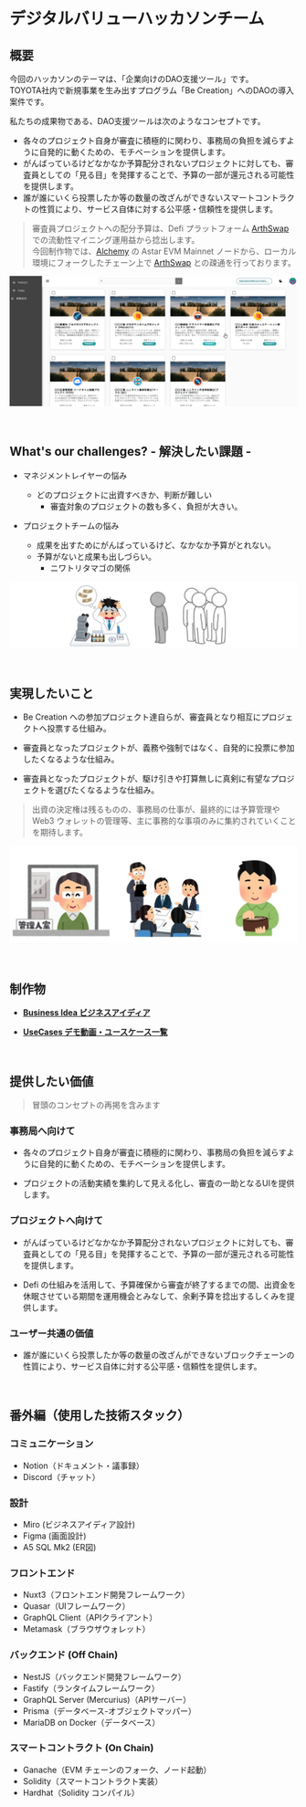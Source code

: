# デジタルバリューハッカソンチーム

## 概要

今回のハッカソンのテーマは、「企業向けのDAO支援ツール」です。  
TOYOTA社内で新規事業を生み出すプログラム「Be Creation」へのDAOの導入案件です。

私たちの成果物である、DAO支援ツールは次のようなコンセプトです。

* 各々のプロジェクト自身が審査に積極的に関わり、事務局の負担を減らすように自発的に動くための、モチベーションを提供します。
* がんばっているけどなかなか予算配分されないプロジェクトに対しても、審査員としての「見る目」を発揮することで、予算の一部が還元される可能性を提供します。
* 誰が誰にいくら投票したか等の数量の改ざんができないスマートコントラクトの性質により、サービス自体に対する公平感・信頼性を提供します。

> 審査員プロジェクトへの配分予算は、Defi プラットフォーム [ArthSwap](https://app.arthswap.org/#/farms) での流動性マイニング運用益から捻出します。  
> 今回制作物では、[Alchemy](https://dashboard.alchemy.com/) の Astar EVM Mainnet ノードから、ローカル環境にフォークしたチェーン上で [ArthSwap](https://app.arthswap.org/#/farms) との疎通を行っております。

![Introduction](https://github.com/snst-lab/nuxt3-nestjs-graphql-web3/blob/develop/docs/images/Introduction.jpg)

<br/>

## What's our challenges? - 解決したい課題 -

* マネジメントレイヤーの悩み
   * どのプロジェクトに出資すべきか、判断が難しい
      * 審査対象のプロジェクトの数も多く、負担が大きい。

* プロジェクトチームの悩み
   * 成果を出すためにがんばっているけど、なかなか予算がとれない。
   * 予算がないと成果も出しづらい。
      * ニワトリタマゴの関係

![Problem](https://github.com/snst-lab/nuxt3-nestjs-graphql-web3/blob/develop/docs/images/Problem.jpg)

<br/>

## 実現したいこと

* Be Creation への参加プロジェクト達自らが、審査員となり相互にプロジェクトへ投票する仕組み。

* 審査員となったプロジェクトが、義務や強制ではなく、自発的に投票に参加したくなるような仕組み。

* 審査員となったプロジェクトが、駆け引きや打算無しに真剣に有望なプロジェクトを選びたくなるような仕組み。

> 出資の決定権は残るものの、事務局の仕事が、最終的には予算管理や Web3 ウォレットの管理等、主に事務的な事項のみに集約されていくことを期待します。

![Expection](https://github.com/snst-lab/nuxt3-nestjs-graphql-web3/blob/develop/docs/images/Expection.jpg)

<br/>

## 制作物

* **[Business Idea ビジネスアイディア](./docs/BusinessIdea.md)**

* **[UseCases デモ動画・ユースケース一覧](./docs/UseCases.md)**

<br/>

## 提供したい価値

> 冒頭のコンセプトの再掲を含みます

### 事務局へ向けて

- 各々のプロジェクト自身が審査に積極的に関わり、事務局の負担を減らすように自発的に動くための、モチベーションを提供します。

- プロジェクトの活動実績を集約して見える化し、審査の一助となるUIを提供します。


### プロジェクトへ向けて

- がんばっているけどなかなか予算配分されないプロジェクトに対しても、審査員としての「見る目」を発揮することで、予算の一部が還元される可能性を提供します。

- Defi の仕組みを活用して、予算確保から審査が終了するまでの間、出資金を休眠させている期間を運用機会とみなして、余剰予算を捻出するしくみを提供します。


### ユーザー共通の価値

- 誰が誰にいくら投票したか等の数量の改ざんができないブロックチェーンの性質により、サービス自体に対する公平感・信頼性を提供します。

<br/>

## 番外編（使用した技術スタック）

### コミュニケーション

- Notion（ドキュメント・議事録）
- Discord（チャット）

### 設計

- Miro (ビジネスアイディア設計)
- Figma (画面設計)
- A5 SQL Mk2 (ER図)

### フロントエンド

- Nuxt3（フロントエンド開発フレームワーク）
- Quasar（UIフレームワーク）
- GraphQL Client（APIクライアント）
- Metamask（ブラウザウォレット）

### バックエンド (Off Chain)

- NestJS（バックエンド開発フレームワーク）
- Fastify（ランタイムフレームワーク）
- GraphQL Server (Mercurius)（APIサーバー）
- Prisma（データベース-オブジェクトマッパー）
- MariaDB on Docker（データベース）

### スマートコントラクト (On Chain)

- Ganache（EVM チェーンのフォーク、ノード起動）
- Solidity（スマートコントラクト実装）
- Hardhat（Solidity コンパイル）



